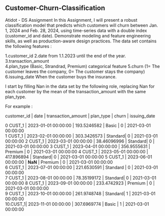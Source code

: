 ## Customer-Churn-Classification
Atidot - DS Assignment 
In this Assignment, I will present a robust classification model that predicts which customers will churn between
Jan. 1, 2024 and Feb. 28, 2024, using time-series data with a double index (customer_id and date).
Demonstrate modeling and feature engineering skills, as well as production-aware design practices.
The data set contains the following features :

1.customer_id
2.date from 1.1.2023 until the end of the year.
3.transaction_amount	
4.plan_type	(Basic, Strandrad, Premium) categorical feature 
5.churn	(1= The customer leaves the company, 0= The customer stays  the company)
6.issuing_date When the customer buys the insurance.

I start by filling Nan in the data set by the following role, replacing Nan for each customer by the mean of the transaction_amount with the same plan_type.

For example : 

customer_id	| date	            | transaction_amount	| plan_type | 	churn	| issuing_date	

0	CUST_1 |	2023-01-01 00:00:00 |	193.5246582	        |   Basic	  |      0	| 2021-03-01 00:00:00	
1	CUST_1 |	2023-02-01 00:00:00	| 303.3426573	        |   Standard|	    0	  | 2021-03-01 00:00:00	
2	CUST_1 |	2023-03-01 00:00:00	| 38.46096996	        |   Standard|	    0	  | 2021-03-01 00:00:00	
3	CUST_1 |	2023-04-01 00:00:00	| 356.9555631	        |  Premium	|     0	  | 2021-03-01 00:00:00	
4	CUST_1 |	2023-05-01 00:00:00	| 417.896894	        |   Standard|	    0	  | 2021-03-01 00:00:00	
5	CUST_1 |	2023-06-01 00:00:00	| **NaN**	            |   Premium	|      0	| 2021-03-01 00:00:00	
6	CUST_1 |	2023-07-01 00:00:00	| 221.6530591	        |  Standard	|      0	| 2021-03-01 00:00:00	
7	CUST_1 |	2023-08-01 00:00:00	| 78.35199172	        |   Standard|	    0	  | 2021-03-01 00:00:00	
8	CUST_1 |	2023-09-01 00:00:00	| 233.4742923	        |   Premium	|      0	| 2021-03-01 00:00:00	
9	CUST_1 |	2023-10-01 00:00:00	| 261.9748748	        |   Standard|	     1	| 2021-03-01 00:00:00	
10.CUST_1|	2023-11-01 00:00:00	| 307.6969774	        |   Basic	  |      1	|  2021-03-01 00:00:00	







